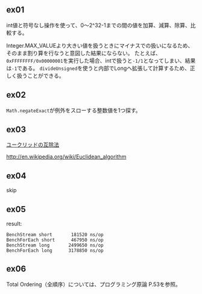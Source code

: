 ## ex01

int値と符号なし操作を使って、0〜2^32-1までの間の値を加算、減算、除算、比較する。

Integer.MAX_VALUEより大きい値を扱うときにマイナスでの扱いになるため、そのまま割り算を行なうと意図した結果にならない。
たとえば、`0xFFFFFFFF/0x00000001`を実行した場合、intで扱うと`-1/1`となってしまい、結果は`-1`である。
`divideUnsigned`を使うと内部でLongへ拡張して計算するため、正しく扱うことができる。

## ex02

`Math.negateExact`が例外をスローする整数値を1つ探す。

## ex03

[ユークリッドの互除法](http://ja.wikipedia.org/wiki/%E3%83%A6%E3%83%BC%E3%82%AF%E3%83%AA%E3%83%83%E3%83%89%E3%81%AE%E4%BA%92%E9%99%A4%E6%B3%95)

http://en.wikipedia.org/wiki/Euclidean_algorithm

## ex04

skip

## ex05

result:

```
BenchStream short 	    181520 ns/op 
BenchForEach short 	    467950 ns/op 
BenchStream long  	   2499650 ns/op 
BenchForEach long  	   3178850 ns/op 
```

## ex06

Total Ordering（全順序）については、プログラミング原論 P.53を参照。




